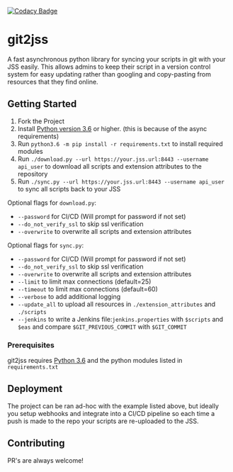 [![Codacy Badge](https://api.codacy.com/project/badge/Grade/d9d618c32e93436ea67102fd3d3f5b21)](https://www.codacy.com/app/adam-furbee/git2jss?utm_source=github.com&amp;utm_medium=referral&amp;utm_content=BadStreff/git2jss&amp;utm_campaign=Badge_Grade)

# git2jss


A fast asynchronous python library for syncing your scripts in git with your JSS easily. This allows admins to keep their script in a version control system for easy updating rather than googling and copy-pasting from resources that they find online.


## Getting Started

1. Fork the Project
2. Install [Python version 3.6](https://www.python.org/downloads/) or higher. (this is because of the async requirements)
3. Run `python3.6 -m pip install -r requirements.txt` to install required modules
4. Run `./download.py --url https://your.jss.url:8443 --username api_user` to download all scripts and extension attributes to the repository
5. Run `./sync.py --url https://your.jss.url:8443 --username api_user` to sync all scripts back to your JSS

Optional flags for `download.py`:

- `--password` for CI/CD (Will prompt for password if not set)
- `--do_not_verify_ssl` to skip ssl verification 
- `--overwrite` to overwrite all scripts and extension attributes

Optional flags for `sync.py`:

- `--password` for CI/CD (Will prompt for password if not set)
- `--do_not_verify_ssl` to skip ssl verification 
- `--overwrite` to overwrite all scripts and extension attributes
- `--limit` to limit max connections (default=25)
- `--timeout` to limit max connections (default=60)
- `--verbose` to add additional logging
- `--update_all` to upload all resources in `./extension_attributes` and `./scripts`
- `--jenkins` to write a Jenkins file:`jenkins.properties` with `$scripts` and `$eas` and compare `$GIT_PREVIOUS_COMMIT` with `$GIT_COMMIT`


### Prerequisites

git2jss requires [Python 3.6](https://www.python.org/downloads/) and the python modules listed in `requirements.txt`


## Deployment

The project can be ran ad-hoc with the example listed above, but ideally you setup webhooks and integrate into a CI/CD pipeline so each time a push is made to the repo your scripts are re-uploaded to the JSS.


## Contributing

PR's are always welcome!
